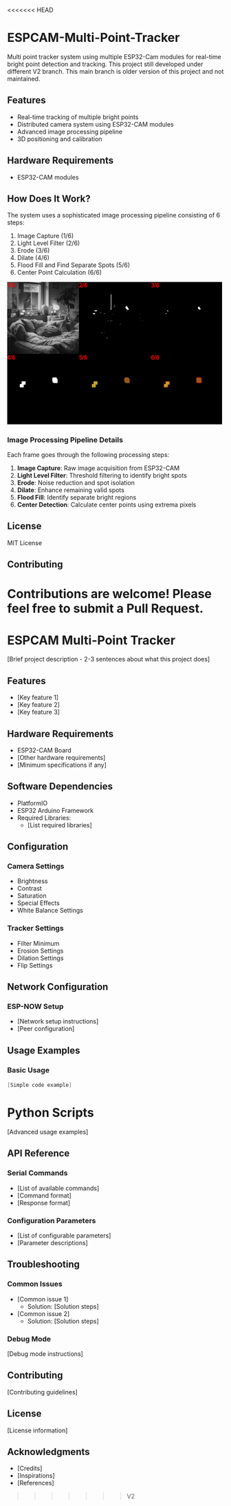 <<<<<<< HEAD
# ESPCAM-Multi-Point-Tracker
Multi point tracker system using multiple ESP32-Cam modules for real-time bright point detection and tracking. This project still developed under different V2 branch. This main branch is older version of this project and not maintained. 

## Features
- Real-time tracking of multiple bright points
- Distributed camera system using ESP32-CAM modules
- Advanced image processing pipeline
- 3D positioning and calibration

## Hardware Requirements
- ESP32-CAM modules

## How Does It Work?
The system uses a sophisticated image processing pipeline consisting of 6 steps:

1. Image Capture (1/6)
2. Light Level Filter (2/6)
3. Erode (3/6)
4. Dilate (4/6)
5. Flood Fill and Find Separate Spots (5/6)
6. Center Point Calculation (6/6)

<img src="/images/Filter_Layers.png" width="500" alt="Image Processing Pipeline">

### Image Processing Pipeline Details
Each frame goes through the following processing steps:
1. **Image Capture**: Raw image acquisition from ESP32-CAM
2. **Light Level Filter**: Threshold filtering to identify bright spots
3. **Erode**: Noise reduction and spot isolation
4. **Dilate**: Enhance remaining valid spots
5. **Flood Fill**: Identify separate bright regions
6. **Center Detection**: Calculate center points using extrema pixels

## License
MIT License

## Contributing
Contributions are welcome! Please feel free to submit a Pull Request.
=======
# ESPCAM Multi-Point Tracker

[Brief project description - 2-3 sentences about what this project does]

## Features

- [Key feature 1]
- [Key feature 2]
- [Key feature 3]

## Hardware Requirements

- ESP32-CAM Board
- [Other hardware requirements]
- [Minimum specifications if any]

## Software Dependencies

- PlatformIO
- ESP32 Arduino Framework
- Required Libraries:
  - [List required libraries]


## Configuration

### Camera Settings
- Brightness
- Contrast
- Saturation
- Special Effects
- White Balance Settings

### Tracker Settings
- Filter Minimum
- Erosion Settings
- Dilation Settings
- Flip Settings

## Network Configuration

### ESP-NOW Setup
- [Network setup instructions]
- [Peer configuration]

## Usage Examples

### Basic Usage
```cpp
[Simple code example]
```

# Python Scripts 
[Advanced usage examples]

## API Reference

### Serial Commands
- [List of available commands]
- [Command format]
- [Response format]

### Configuration Parameters
- [List of configurable parameters]
- [Parameter descriptions]

## Troubleshooting

### Common Issues
- [Common issue 1]
  - Solution: [Solution steps]
- [Common issue 2]
  - Solution: [Solution steps]

### Debug Mode
[Debug mode instructions]

## Contributing

[Contributing guidelines]

## License

[License information]

## Acknowledgments

- [Credits]
- [Inspirations]
- [References]
>>>>>>> V2

